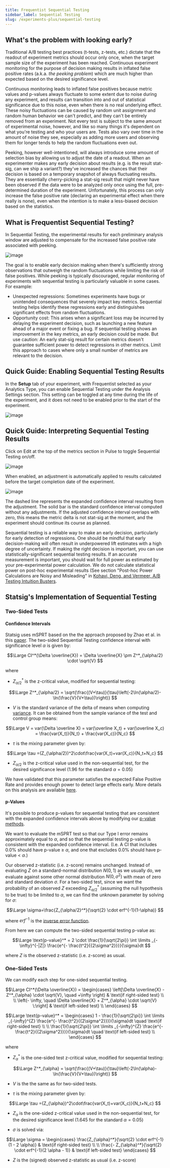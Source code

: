 ```yaml
---
title: Frequentist Sequential Testing
sidebar_label: Sequential Testing
slug: /experiments-plus/sequential-testing
---
```


## What's the problem with looking early?

Traditional A/B testing best practices (t-tests, z-tests, etc.) dictate that the readout of experiment metrics should occur only once, when the target sample size of the experiment has been reached.  Continuous experiment monitoring for the purpose of decision making results in inflated false positive rates (a.k.a. *the peeking problem*) which are much higher than expected based on the desired significance level. 

Continuous monitoring leads to inflated false positives because metric values and p-values always fluctuate to some extent due to noise during any experiment, and results can transition into and out of statistical significance due to this noise, even when there is no real underlying effect. These noisy fluctuations can be caused by random unit assignment and random human behavior we can't predict, and they can't be entirely removed from an experiment. Not every test is subject to the same amount of experimental noise, however, and like so many things it's dependent on what you're testing and who your users are. Tests also vary over time in the amount of noise they see, especially as adding more users and observing them for longer tends to help the random fluctuations even out.

Peeking, however well-intentioned, will always introduce some amount of selection bias by allowing us to adjust the date of a readout. When an experimenter makes any early decision about results (e.g. is the result stat-sig, can we ship a variant?) they've increased the chances that their decision is based on a temporary snapshot of always fluctuating results. They are essentially cherry-picking a stat-sig result that might never have been observed if the data were to be analyzed only once using the full, pre-determined duration of the experiment. Unfortunately, this process can only increase the false positive rate (declaring an experimental effect when there really is none), even when the intention is to make a less-biased decision based on the statistics.

## What is Frequentist Sequential Testing?

In Sequential Testing, the experimental results for each preliminary analysis window are adjusted to compensate for the increased false positive rate associated with peeking.

![image](/img/sequential_testing_example.png)

The goal is to enable early decision making when there's sufficiently strong observations that outweigh the random fluctuations while limiting the risk of false positives.  While peeking is typically discouraged, regular monitoring of experiments with sequential testing is particularly valuable in some cases.  For example:
- Unexpected regressions: Sometimes experiments have bugs or unintended consequences that severely impact key metrics.  Sequential testing helps identify these regressions early and distinguishes significant effects from random fluctuations.
- Opportunity cost: This arises when a significant loss may be incurred by delaying the experiment decision, such as launching a new feature ahead of a major event or fixing a bug.  If sequential testing shows an improvement in the key metrics, an early decision could be made.  But use caution: An early stat-sig result for certain metrics doesn't guarantee sufficient power to detect regressions in other metrics.  Limit this approach to cases where only a small number of metrics are relevant to the decision.    

## Quick Guide: Enabling Sequential Testing Results

In the **Setup** tab of your experiment, with Frequentist selected as your Analytics Type, you can enable Sequential Testing under the Analysis Settings section. This setting can be toggled at any time during the life of the experiment, and it does not need to be enabled prior to the start of the experiment.

![image](/img/enable_freq_sequential_testing.png)

## Quick Guide: Interpreting Sequential Testing Results

Click on Edit at the top of the metrics section in Pulse to toggle Sequential Testing on/off.

![image](https://user-images.githubusercontent.com/90343952/191135447-5e094892-49e5-485e-8186-18732888662c.png)

When enabled, an adjustment is automatically applied to results calculated before the target completion date of the experiment. 

![image](https://user-images.githubusercontent.com/90343952/191135645-0042dced-3e8f-479f-8f63-c814dfbd4923.png)

The dashed line represents the expanded confidence interval resulting from the adjustment.  The solid bar is the standard confidence interval computed without any adjustments.  If the adjusted confidence interval overlaps with zero, this means the metric delta is not stat-sig at the moment, and the experiment should continue its course as planned. 

Sequential testing is a reliable way to make an early decision, particularly for early detection of regressions.  One should be mindful that early decision-making will often result in underpowered lift estimates with a high degree of uncertainty.  If making the right decision is important, you can use statistically-significant sequential testing results.  If an accurate measurement is important, you should wait for full power as estimated by your pre-experimental power calculation.  We do not calculate statistical power on post-hoc experimental results (See section "Post-hoc Power Calculations are Noisy and Misleading" in [Kohavi, Deng, and Vermeer, A/B Testing Intuition Busters](https://bit.ly/ABTestingIntuitionBusters).

## Statsig's Implementation of Sequential Testing

### Two-Sided Tests

#### Confidence Intervals

Statsig uses mSPRT based on the the approach proposed by Zhao et al. in this [paper](https://arxiv.org/pdf/1905.10493.pdf). The two-sided Sequential Testing confidence interval with significance level $\alpha$ is given by:

$$\Large
CI^*(\Delta \overline{X}) = \Delta \overline{X} \pm Z^*_{\alpha/2} \cdot \sqrt{V}
$$

where
- $Z^*_{\alpha/2}$ is the z-critical value, modified for sequential testing:

$$\Large
Z^*_{\alpha/2} = \sqrt{\frac{(V+\tau)}{\tau}\left(-2\ln(\alpha/2)-\ln(\frac{V}{V+\tau})\right)}
$$

- $V$ is the standard variance of the delta of means when computing [variance](/stats-engine/variance). It can be obtained from the sample variance of the test and control group means:

$$\Large
V = var(\Delta \overline X)
= var(\overline X_t) + var(\overline X_c)
= \frac{var(X_t)}{N_t} + \frac{var(X_c)}{N_c}
$$

- $\tau$ is the mixing parameter given by:

$$\Large
\tau
=(Z_{\alpha/2})^2\cdot\frac{var(X_t)+var(X_c)}{N_t+N_c}
$$

- $Z_{\alpha/2}$ is the z-critical value used in the non-sequential test, for the desired significance level (1.96 for the standard $\alpha = 0.05$)

We have validated that this parameter satisfies the expected False Positive Rate and provides enough power to detect large effects early.  More details on this analysis are available [here](https://www.statsig.com/blog/sequential-testing-on-statsig).

#### p-Values

It's possible to produce p-values for sequential testing that are consistent with the expanded confidence intervals above by modifying our [p-value methods](/stats-engine/p-value).

We want to evaluate the mSPRT test so that our Type I error remains approximately equal to $\alpha$, and so that the sequential testing p-value is consistent with the expanded confidence interval. (I.e. A CI that includes 0.0% should have p-value ≥ $\alpha$, and one that excludes 0.0% should have p-value < $\alpha$.)

Our observed z-statistic (i.e. z-score) remains unchanged. Instead of evaluating $Z$ on a standard-normal distribution $N(0, 1)$ as we usually do, we evaluate against some other normal distribution $N(0, \sigma^2)$ with mean of zero and standard deviation $\sigma$. For a two-sided test, since we want the probability of an observed $Z$ exceeding $Z^*_{\alpha/2}$ (assuming the null hypothesis to be true) to be limited to $\alpha$, we can find the unknown parameter by solving for $\sigma$:

$$\Large
\sigma=\frac{Z_{\alpha/2}^*}{\sqrt{2} \cdot erf^{-1}(1-\alpha)}
$$

where $erf^{-1}$ is the [inverse error function](https://en.wikipedia.org/wiki/Error_function#Inverse_functions).

From here we can compute the two-sided sequential testing p-value as:

$$\Large
\text{p-value}^* = 2 \cdot \frac{1}{\sqrt{2\pi}} \int \limits _{-\infty}^{-|Z|} \frac{e^{- \frac{t^2}{{2\sigma^2}}}}{\sigma}dt
$$

where $Z$ is the observed z-statistic (i.e. z-score) as usual.

### One-Sided Tests

We can modify each step for one-sided sequential testing.

$$\Large
CI^*(\Delta \overline{X}) = \begin{cases}
\left[\Delta \overline{X} - Z^*_{\alpha} \cdot \sqrt{V}, \quad +\infty \right) & \text{if right-sided test} \\
\\
\left(- \infty, \quad \Delta \overline{X} + Z^*_{\alpha} \cdot \sqrt{V} \:\right] & \text{if left-sided test} \\
\end{cases}
$$

$$\Large
\text{p-value}^* = \begin{cases}
1 - \frac{1}{\sqrt{2\pi}} \int \limits _{-\infty}^{Z} \frac{e^{- \frac{t^2}{{2\sigma^2}}}}{\sigma}dt  \quad \text{if right-sided test} \\
\\
\frac{1}{\sqrt{2\pi}} \int \limits _{-\infty}^{Z} \frac{e^{- \frac{t^2}{{2\sigma^2}}}}{\sigma}dt  \quad \text{if left-sided test} \\
\end{cases}
$$

where
- $Z^*_{\alpha}$ is the one-sided test z-critical value, modified for sequential testing:

$$\Large
Z^*_{\alpha} = \sqrt{\frac{(V+\tau)}{\tau}\left(-2\ln(\alpha)-\ln(\frac{V}{V+\tau})\right)}
$$

- $V$ is the the same as for two-sided tests.

- $\tau$ is the mixing parameter given by:

$$\Large
\tau
=(Z_{\alpha})^2\cdot\frac{var(X_t)+var(X_c)}{N_t+N_c}
$$

- $Z_{\alpha}$ is the one-sided z-critical value used in the non-sequential test, for the desired significance level (1.645 for the standard $\alpha = 0.05$)

- $\sigma$ is solved via:

$$\Large
\sigma = \begin{cases}
\frac{Z_{\alpha}^*}{\sqrt{2} \cdot erf^{-1}(1 - 2 \alpha)} & \text{if right-sided test} \\
\\
\frac{- Z_{\alpha}^*}{\sqrt{2} \cdot erf^{-1}(2 \alpha - 1)} & \text{if left-sided test}
\end{cases}
$$

- $Z$ is the (signed) observed z-statistic as usual (i.e. z-score)
